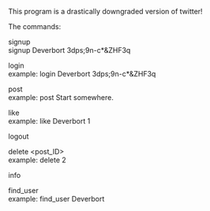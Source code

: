 This program is a drastically downgraded version of twitter!


The commands: 

signup <username> <password> \
signup Deverbort 3dps;9n-c*&ZHF3q 

login <user name> <password> \
example: login Deverbort 3dps;9n-c*&ZHF3q 

post <text> \
example: post Start somewhere. 

like <user name> <post ID> \
example: like Deverbort 1 

logout 

delete <post_ID> \
example: delete 2 

info 
 
find_user <username> \
example: find_user Deverbort 
